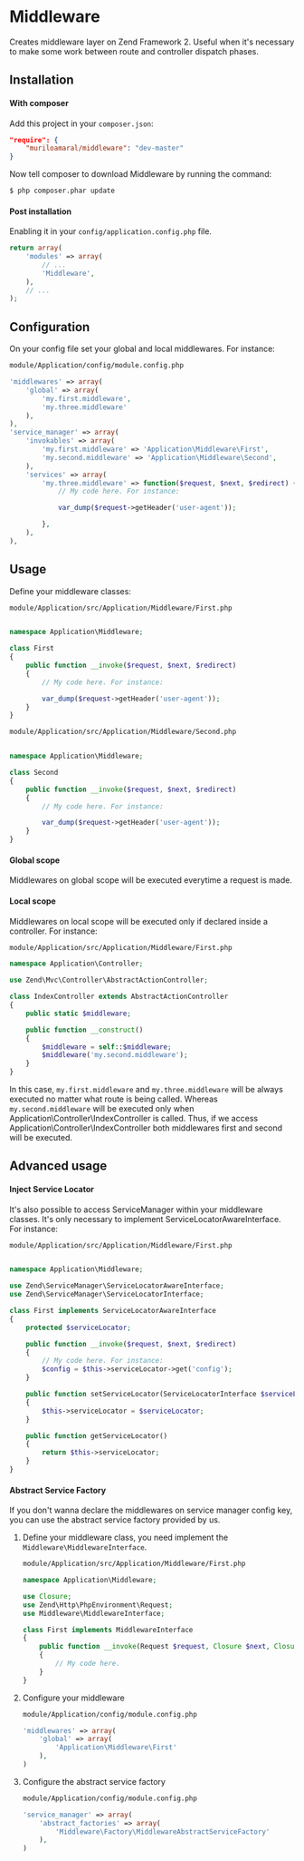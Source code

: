 Middleware
============

Creates middleware layer on Zend Framework 2. Useful when it's necessary to make some work
between route and controller dispatch phases.


Installation
------------

#### With composer

Add this project in your `composer.json`:

```json
"require": {
    "muriloamaral/middleware": "dev-master"
}
```

Now tell composer to download Middleware by running the command:

```bash
$ php composer.phar update
```

#### Post installation

Enabling it in your `config/application.config.php` file.

```php
return array(
    'modules' => array(
        // ...
        'Middleware',
    ),
    // ...
);
```

Configuration
-------------

On your config file set your global and local middlewares. For instance:

```bash
module/Application/config/module.config.php
```
```php
'middlewares' => array(
    'global' => array(
        'my.first.middleware',
        'my.three.middleware'
    ),
),
'service_manager' => array(
    'invokables' => array(
        'my.first.middleware' => 'Application\Middleware\First',
        'my.second.middleware' => 'Application\Middleware\Second',
    ),
    'services' => array(
        'my.three.middleware' => function($request, $next, $redirect) {
            // My code here. For instance:

            var_dump($request->getHeader('user-agent'));

        },
    ),
),
```

Usage
-----

Define your middleware classes:

```bash
module/Application/src/Application/Middleware/First.php
```
```php

namespace Application\Middleware;

class First
{
    public function __invoke($request, $next, $redirect)
    {
        // My code here. For instance:

        var_dump($request->getHeader('user-agent'));
    }
}
```
```bash
module/Application/src/Application/Middleware/Second.php
```
```php

namespace Application\Middleware;

class Second
{
    public function __invoke($request, $next, $redirect)
    {
        // My code here. For instance:

        var_dump($request->getHeader('user-agent'));
    }
}
```

#### Global scope
Middlewares on global scope will be executed everytime a request is made.

#### Local scope
Middlewares on local scope will be executed only if declared inside a controller. For instance:

```bash
module/Application/src/Application/Middleware/First.php
```
```php
namespace Application\Controller;

use Zend\Mvc\Controller\AbstractActionController;

class IndexController extends AbstractActionController
{
    public static $middleware;

    public function __construct()
    {
        $middleware = self::$middleware;
        $middleware('my.second.middleware');
    }
}
```

In this case, `my.first.middleware` and `my.three.middleware`  will be always executed no matter what route is being called. Whereas `my.second.middleware` will be executed only when
Application\Controller\IndexController is called. Thus, if we access Application\Controller\IndexController both middlewares first and second will be executed.


Advanced usage
--------------

#### Inject Service Locator

It's also possible to access ServiceManager within your middleware classes. It's only necessary to implement ServiceLocatorAwareInterface. For instance:

```bash
module/Application/src/Application/Middleware/First.php
```
```php

namespace Application\Middleware;

use Zend\ServiceManager\ServiceLocatorAwareInterface;
use Zend\ServiceManager\ServiceLocatorInterface;

class First implements ServiceLocatorAwareInterface
{
    protected $serviceLocator;

    public function __invoke($request, $next, $redirect)
    {
        // My code here. For instance:
        $config = $this->serviceLocator->get('config');
    }

    public function setServiceLocator(ServiceLocatorInterface $serviceLocator)
    {
        $this->serviceLocator = $serviceLocator;
    }

    public function getServiceLocator()
    {
        return $this->serviceLocator;
    }
}
```

#### Abstract Service Factory

If you don't wanna declare the middlewares on service manager config key, you can use the abstract service factory provided by us.

1. Define your middleware class, you need implement the `Middleware\MiddlewareInterface`.
    ```bash
    module/Application/src/Application/Middleware/First.php
    ```
    ```php
    namespace Application\Middleware;
    
    use Closure;
    use Zend\Http\PhpEnvironment\Request;
    use Middleware\MiddlewareInterface;
    
    class First implements MiddlewareInterface
    {
        public function __invoke(Request $request, Closure $next, Closure $redirect)
        {
            // My code here.
        }
    }
    ```

2. Configure your middleware
    ```bash
    module/Application/config/module.config.php
    ```
    ```php
    'middlewares' => array(
        'global' => array(
            'Application\Middleware\First'
        ),
    )
    ```

3. Configure the abstract service factory
    ```bash
    module/Application/config/module.config.php
    ```
    ```php
    'service_manager' => array(
        'abstract_factories' => array(
            'Middleware\Factory\MiddlewareAbstractServiceFactory'
        ),
    )
    ```